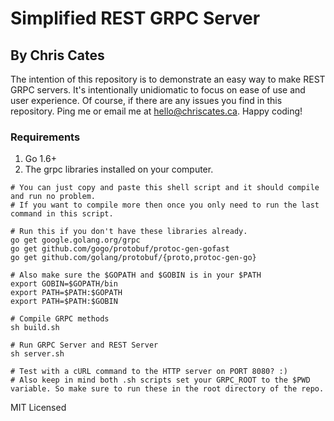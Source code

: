 # Simplified REST GRPC Server
## By Chris Cates

The intention of this repository is to demonstrate an easy way to make REST GRPC servers. It's intentionally unidiomatic to focus on ease of use and user experience. Of course, if there are any issues you find in this repository. Ping me or email me at hello@chriscates.ca. Happy coding!

### Requirements

1. Go 1.6+
2. The grpc libraries installed on your computer.

```
# You can just copy and paste this shell script and it should compile and run no problem.
# If you want to compile more then once you only need to run the last command in this script.

# Run this if you don't have these libraries already.
go get google.golang.org/grpc
go get github.com/gogo/protobuf/protoc-gen-gofast
go get github.com/golang/protobuf/{proto,protoc-gen-go}

# Also make sure the $GOPATH and $GOBIN is in your $PATH
export GOBIN=$GOPATH/bin
export PATH=$PATH:$GOPATH
export PATH=$PATH:$GOBIN

# Compile GRPC methods
sh build.sh

# Run GRPC Server and REST Server
sh server.sh

# Test with a cURL command to the HTTP server on PORT 8080? :)
# Also keep in mind both .sh scripts set your GRPC_ROOT to the $PWD variable. So make sure to run these in the root directory of the repo.
```

MIT Licensed
